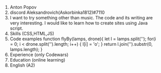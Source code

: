 1. Anton Popov 
2. discord Aleksandrovich(Askorbinka1812)#7110
3. I want to try something other than music. The code and its writing are very interesting. I would like to learn how to create sites using Java script.
4. Skills (CSS,HTML,JS)
5. Code examples 
	function flyBy(lamps, drone){
	let l = lamps.split('');
	for(i = 0; i < drone.split('').length; i++) {
     	 l[i] = 'o';
   	 }
  	return l.join('').substr(0, lamps.length);
	}
6. Experience (only Codewars)
7. Education (online learning)
8. English (A2)
